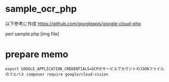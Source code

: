 # sample_ocr_php

以下参考に作成
https://github.com/googleapis/google-cloud-php

perl sample.php [img file]

# prepare memo
`
export GOOGLE_APPLICATION_CREDENTIALS=GCPのサービスアカウントのJSONファイルのフルパス
composer require google/cloud-vision
`
